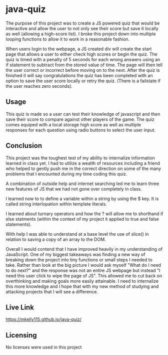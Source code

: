 # java-quiz

The purpose of this project was to create a JS powered quiz that would be interactive and allow the user to not only see their score but save it locally as well (allowing a high-score list). I broke this project down into multiple looping functions to allow it to work in a reasonable fashion.

When users login to the webpage, a JS created div will create the start page that allows a user to either check high scores or begin the quiz. The quiz is timed with a penalty of 5 seconds for each wrong answers using an if statement to subtract from the stored value of time. The page will then tell the user correct or incorrect before moving on to the next. After the quiz is finished it will say congratulations the quiz has been completed with an option to save the user score locally or retry the quiz. (There is a failstate if the user reaches zero seconds).

## Usage
This quiz is made so a user can test their knowledge of javascript and then save their score to compare against other players of the game. The quiz comes equiped with a local storage high score as well as multiple responses for each question using radio buttons to select the user input.


## Conclusion
This project was the toughest test of my ability to internalize information learned in class yet. I had to utilize a wealth of resources including a friend who helped to gently push me in the correct direction on some of the many problems that I encounted during my time coding this quiz.

A combination of outside help and internet searching led me to learn three new features of JS that we had not gone over completely in class.

I learned now to to define a variable within a string by using the $ key. It is called string interlopation within template literals.

I learned about turnary operators and how the ? will allow me to shorthand if else statments (within the context of my project it applied to true and false statements).

With help I was able to understand at a base level the use of slice() in relation to saving a copy of an array to the DOM.

Overall I would contend that I have improved heavily in my understanding of JavaScript. One of my biggest takeaways was finding a new way of breaking down the project into tiny functions or small steps I needed to take. Rather than look at the big picture I would ask myself "What do I need to do next?" and the response was not an entire JS webpage but instead "I need this user click to wipe the page of JS". This allowed me to cut back on overthinking and making goals more easily attainable. I need to internalize this more knowledge and I hope that with my new method of studying and attacking projects that I will see a difference.

## Live Link

https://mkelly115.github.io/java-quiz/

## Licensing 

No licenses were used in this project
